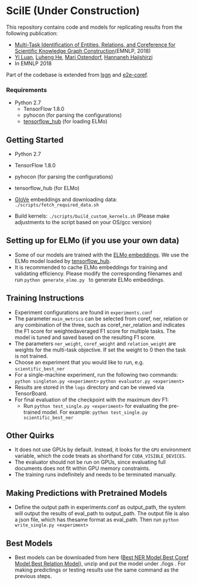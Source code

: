# SciIE (Under Construction)

This repository contains code and models for replicating results from the following publication:
* [Multi-Task Identification of Entities, Relations, and Coreference for  Scientific Knowledge Graph Construction](https://arxiv.org/pdf/1808.09602.pdf)(EMNLP, 2018)
* [Yi Luan](http://ssli.ee.washington.edu/~luanyi/), [Luheng He](https://homes.cs.washington.edu/~luheng), [Mari Ostendorf](https://ssli.ee.washington.edu/people/mo/), [Hannaneh Hajishirzi](https://homes.cs.washington.edu/~hannaneh/)
* In EMNLP 2018

Part of the codebase is extended from [lsgn](https://github.com/luheng/lsgn) and [e2e-coref](https://github.com/kentonl/e2e-coref). 

### Requirements
* Python 2.7
  * TensorFlow 1.8.0
  * pyhocon (for parsing the configurations)
  * [tensorflow_hub](https://www.tensorflow.org/hub/) (for loading ELMo)

## Getting Started
* Python 2.7
* TensorFlow 1.8.0
* pyhocon (for parsing the configurations)
* tensorflow_hub (for ELMo)

* [GloVe](https://nlp.stanford.edu/projects/glove/) embeddings and downloading data:  
`./scripts/fetch_required_data.sh` 
* Build kernels: `./scripts/build_custom_kernels.sh` (Please make adjustments to the script based on your OS/gcc version)

## Setting up for ELMo (if you use your own data)
* Some of our models are trained with the [ELMo embeddings](https://allennlp.org/elmo). We use the ELMo model loaded by [tensorflow_hub](https://www.tensorflow.org/hub/modules/google/elmo/1).
* It is recommended to cache ELMo embeddings for training and validating efficiency. Please modify the corresponding filenames and run
`python generate_elmo.py ` to generate ELMo embeddings.


## Training Instructions

* Experiment configurations are found in `experiments.conf`
* The parameter `main_metrics` can be selected from coref, ner, relation or any combination of the three, such as coref_ner_relation and indicates the F1 score for weightedaveraged F1 score for multiple tasks. The model is tuned and saved based on the resulting F1 score.
* The parameters `ner_weight`, `coref_weight` and `relation_weight` are weights for the multi-task objective. If set the weight to 0 then the task is not trained.
* Choose an experiment that you would like to run, e.g. `scientific_best_ner`
* For a single-machine experiment, run the following two commands:
   `python singleton.py <experiment>`
   `python evaluator.py <experiment>`
* Results are stored in the `logs` directory and can be viewed via TensorBoard.
* For final evaluation of the checkpoint with the maximum dev F1:
  * Run `python test_single.py <experiment>` for evaluating the pre-trained model. For example: `python test_single.py scientific_best_ner`

## Other Quirks

* It does not use GPUs by default. Instead, it looks for the `GPU` environment variable, which the code treats as shorthand for `CUDA_VISIBLE_DEVICES`.
* The evaluator should not be run on GPUs, since evaluating full documents does not fit within GPU memory constraints.
* The training runs indefinitely and needs to be terminated manually. 

## Making Predictions with Pretrained Models
* Define the output path in experiments.conf as output_path, the system will output the results of eval_path to output_path. The output file is also a json file, which has thesame format as eval_path. Then run
`python write_single.py <experiment>`

## Best Models ##
* Best models can be downloaded from here ([Best NER Model](http://nlp.cs.washington.edu/sciIE/models/scientific_best_ner.zip),[Best Coref Model](http://nlp.cs.washington.edu/sciIE/models/scientific_best_coref.zip),[Best Relation Model](http://nlp.cs.washington.edu/sciIE/models/scientific_best_relation.zip)), unzip and put the model under ./logs . For making predictings or testing results use the same command as the previous steps.